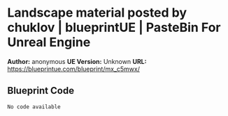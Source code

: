 # Landscape material posted by chuklov | blueprintUE | PasteBin For Unreal Engine

**Author:** anonymous
**UE Version:** Unknown
**URL:** https://blueprintue.com/blueprint/mx_c5mwx/

## Blueprint Code
```ue4
No code available
```
